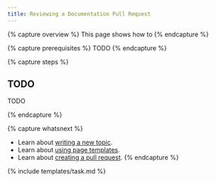 ```yaml
---
title: Reviewing a Documentation Pull Request
---
```


{% capture overview %}
This page shows how to
{% endcapture %}

{% capture prerequisites %}
TODO
{% endcapture %}

{% capture steps %}

## TODO

TODO

{% endcapture %}

{% capture whatsnext %}
* Learn about [writing a new topic](/docs/home/contribute/write-new-topic/).
* Learn about [using page templates](/docs/home/contribute/page-templates/).
* Learn about [creating a pull request](/docs/home/contribute/create-pull-request/).
{% endcapture %}

{% include templates/task.md %}
